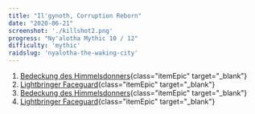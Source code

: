 ```yaml
---
title: "Il'gynoth, Corruption Reborn"
date: "2020-06-21"
screenshot: './killshot2.png'
progress: "Ny'alotha Mythic 10 / 12"
difficulty: 'mythic'
raidslug: 'nyalotha-the-waking-city'
---
```



<!-- ![alt](./killshot2.png) -->

<!-- ### Hier könnte ihre Werbung stehen -->

<!-- <div class="setupTable">
  <span class="dh">Demonmützer</span>
  <span class="druid">Felixs</span>
  <span class="druid">Pummlfee</span>
  <span class="paladin">Nerroc</span>
  <span class="druid">Kerridwen</span>
  <span class="priest">Jessicaw</span>
  <span class="priest">Valtica</span>
  <span class="priest">Olympea</span>
  <span class="shaman">Kaffeecrema</span>
  <span class="dk">Mayendriel</span>
  <span class="dk">Springfixer</span>
  <span class="monk">Akame</span>
  <span class="warrior">Ike</span>
  <span class="hunter">Karen</span>
  <span class="hunter">Vittrex</span>
  <span class="hunter">Zarulesca</span>
  <span class="mage">Tanaro</span>
  <span class="priest">Zerant</span>
  <span class="warlock">Kazyra</span>
  <span class="warlock">Rhiin</span>
</div> -->
1. [Bedeckung des Himmelsdonners](https://de.wowhead.com/item=31015){class="itemEpic" target="_blank"}
2. [Lightbringer Faceguard](https://www.wowhead.com/item=30987){class="itemEpic" target="_blank"}
3. [Bedeckung des Himmelsdonners](https://de.wowhead.com/item=31015){class="itemEpic" target="_blank"}
4. [Lightbringer Faceguard](https://www.wowhead.com/item=30987){class="itemEpic" target="_blank"}





